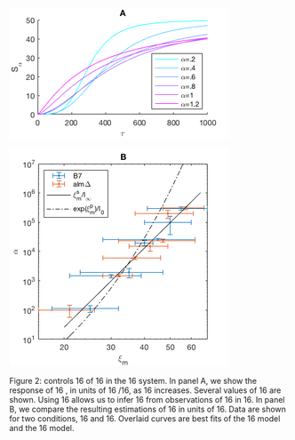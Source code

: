 ![A](Fig2A.png "Panel A")

![B](Fig2B.png "Panel B")

Figure 2:  controls
16
of 16
in the 16 system.
In panel A, we show the response of 16
, in units of 16
/16,
as 16 increases.
Several values of 16 are shown.
Using 16
allows us to infer 16
from observations of 16
in 16.
In panel B, we compare the resulting estimations of 16
in units of 16.
Data are shown for two conditions, 16 and 16.
Overlaid curves are best fits of the 16 model
and the 16 model.
